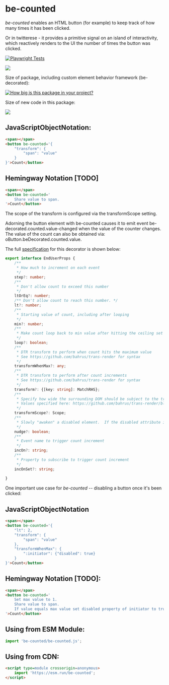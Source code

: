 # be-counted

*be-counted* enables an HTML button (for example) to keep track of how many times it has been clicked.

Or in twitterese - it provides a primitive signal on an island of interactivity, which reactively renders to the UI the number of times the button was clicked.

[![Playwright Tests](https://github.com/bahrus/be-counted/actions/workflows/CI.yml/badge.svg?branch=baseline)](https://github.com/bahrus/be-counted/actions/workflows/CI.yml)

<a href="https://nodei.co/npm/be-counted/"><img src="https://nodei.co/npm/be-counted.png"></a>

Size of package, including custom element behavior framework (be-decorated):

[![How big is this package in your project?](https://img.shields.io/bundlephobia/minzip/be-counted?style=for-the-badge)](https://bundlephobia.com/result?p=be-counted)

Size of new code in this package:

<img src="http://img.badgesize.io/https://cdn.jsdelivr.net/npm/be-counted?compression=gzip">


## JavaScriptObjectNotation:

```html
<span></span>
<button be-counted='{
    "transform": {
        "span": "value"
    }
}'>Count</button>
```

## Hemingway Notation [TODO]

```html
<span></span>
<button be-counted='
    Share value to span.
'>Count</button>
```

The scope of the transform is configured  via the transformScope setting.

Adorning the button element with be-counted causes it to emit event be-decorated.counted.value-changed when the value of the counter changes.  The value of the count can also be obtained via: oButton.beDecorated.counted.value.

The full [specification](https://github.com/bahrus/be-counted/blob/baseline/types.d.ts) for this decorator is shown below:

```TypeScript
export interface EndUserProps {
    /**
     * How much to increment on each event
     */
    step?: number;
    /**
     * Don't allow count to exceed this number
     */
    ltOrEq?: number;
    /** Don't allow count to reach this number. */
    lt?: number;
    /**
     * Starting value of count, including after looping
     */
    min?: number;
    /**
     * Make count loop back to min value after hitting the ceiling set by ltOrEq or lt
     */
    loop?: boolean;
    /**
     * DTR transform to perform when count hits the maximum value
     * See https://github.com/bahrus/trans-render for syntax
     */
    transformWhenMax?: any;
    /**
     * DTR transform to perform after count increments
     * See https://github.com/bahrus/trans-render for syntax
     */
    transform?: {[key: string]: MatchRHS};
    /**
     * Specify how wide the surrounding DOM should be subject to the transformation.
     * Values specified here: https://github.com/bahrus/trans-render/blob/baseline/lib/types.d.ts#L388
     */
    transformScope?: Scope;
    /**
     * Slowly "awaken" a disabled element.  If the disabled attribute is not set to a number, or is set to "1", removes the disabled attribute.  If it is a larger number, decrements the number by 1. 
     */
    nudge?: boolean;
    /**
     * Event name to trigger count increment
     */
    incOn?: string;
    /**
     * Property to subscribe to trigger count increment
     */
    incOnSet?: string;
    
}
```

One important use case for *be-counted* -- disabling a button once it's been clicked:

## JavaScriptObjectNotation

```html
<span></span>
<button be-counted='{
    "lt": 2,
    "transform": {
        "span": "value"
    },
    "transformWhenMax": {
        ":initiator": {"disabled": true}
    }
}'>Count</button>
```

## Hemingway Notation [TODO]:

```html
<span></span>
<button be-counted='
    Set max value to 1.
    Share value to span.
    If value equals max value set disabled property of initiator to true.
'>Count</button>
```

## Using from ESM Module:

```JavaScript
import 'be-counted/be-counted.js';
```

## Using from CDN:

```html
<script type=module crossorigin=anonymous>
    import 'https://esm.run/be-counted';
</script>
```

